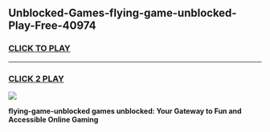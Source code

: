 
## Unblocked-Games-flying-game-unblocked-Play-Free-40974
<h3>
<a href="https://premium76.site?title=flying-game-unblocked&ref=15A">CLICK TO PLAY</a></h3>
<hr>

<h3>
<a href="https://premium76.site?title=flying-game-unblocked&ref=15A">CLICK 2 PLAY</a>
  
</h3>

<a href="https://premium76.site?title=flying-game-unblocked&ref=15A"><img src="https://clearcache.store/games.png"></a>


**flying-game-unblocked games unblocked: Your Gateway to Fun and Accessible Online Gaming**
